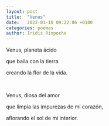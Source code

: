 ```yaml
---
layout: post
title:  "Venus"
date:   2022-01-10 09:22:06 +0100
categories: poemas
author: Iridis Rinpoche
---
```


Venus, planeta ácido

que baila con la tierra

creando la flor de la vida.

<br>

Venus, diosa del amor

que limpia las impurezas de mi corazón,

aflorando el sol de mi interior.